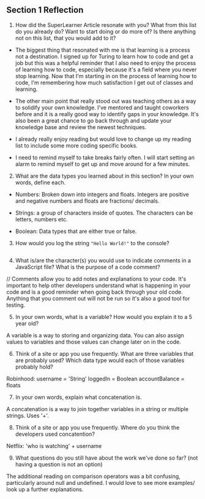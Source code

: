## Section 1 Reflection

1. How did the SuperLearner Article resonate with you? What from this list do you already do? Want to start doing or do more of? Is there anything not on this list, that you would add to it?

* The biggest thing that resonated with me is that learning is a process not a destination. I signed up for Turing to learn how to code and get a job but this was a helpful reminder that I also need to enjoy the process of learning how to code, especially because it's a field where you never stop learning. Now that I'm starting in on the process of learning how to code, I'm remembering how much satisfaction I get out of classes and learning.

* The other main point that really stood out was teaching others as a way to solidify your own knowledge. I've mentored and taught coworkers before and it is a really good way to identify gaps in your knowledge. It's also been a great chance to go back through and update your knowledge base and review the newest techniques.

* I already really enjoy reading but would love to change up my reading list to include some more coding specific books.  

* I need to remind myself to take breaks fairly often. I will start setting an alarm to remind myself to get up and move around for a few minutes.

2. What are the data types you learned about in this section? In your own words, define each.

* Numbers: Broken down into integers and floats. Integers are positive and negative numbers and floats are fractions/ decimals.

* Strings: a group of characters inside of quotes. The characters can be letters, numbers etc.

* Boolean: Data types that are either true or false.

3. How would you log the string `"Hello World!"` to the console?

```console.log('Hello World!');
```

4. What is/are the character(s) you would use to indicate comments in a JavaScript file? What is the purpose of a code comment?

//
Comments allow you to add notes and explanations to your code. It's important to help other developers understand what is happening in your code and is a good reminder when going back through your old code. Anything that you comment out will not be run so it's also a good tool for testing.

5. In your own words, what is a variable? How would you explain it to a 5 year old?

A variable is a way to storing and organizing data. You can also assign values to variables and those values can change later on in the code.

6. Think of a site or app you use frequently. What are three variables that are probably used? Which data type would each of those variables probably hold?

Robinhood:
username = 'String'
loggedIn = Boolean
accountBalance = floats

7. In your own words, explain what concatenation is.

A concatenation is a way to join together variables in a string or multiple strings. Uses '+'.

8. Think of a site or app you use frequently. Where do you think the developers used concatention?

Netflix: 'who is watching' + username

9. What questions do you still have about the work we've done so far? (not having a question is not an option)

The additional reading on comparison operators was a bit confusing, particularly around null and undefined. I would love to see more examples/ look up a further explanations.
